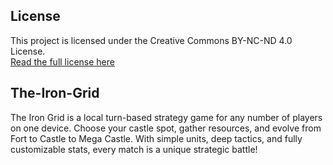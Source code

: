 ## License
This project is licensed under the Creative Commons BY-NC-ND 4.0 License.  
[Read the full license here](https://creativecommons.org/licenses/by-nc-nd/4.0/)

## The-Iron-Grid
The Iron Grid is a local turn-based strategy game for any number of players on one device. Choose your castle spot, gather resources, and evolve from Fort to Castle to Mega Castle. With simple units, deep tactics, and fully customizable stats, every match is a unique strategic battle!
